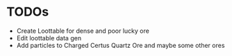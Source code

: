 # TODOs

* Create Loottable for dense and poor lucky ore
* Edit loottable data gen
* Add particles to Charged Certus Quartz Ore and maybe some other ores